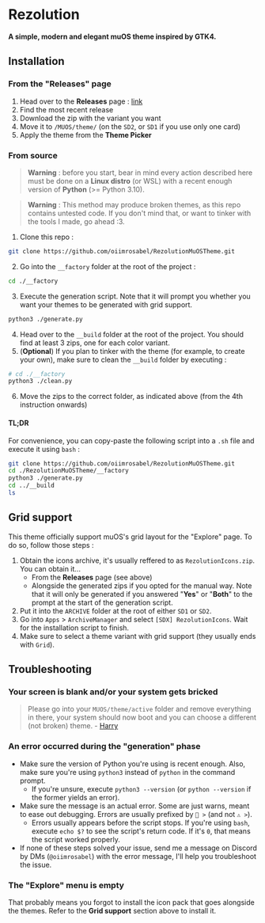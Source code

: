 # Rezolution
**A simple, modern and elegant muOS theme inspired by GTK4.**

## Installation
### From the "Releases" page
1. Head over to the **Releases** page : [link](https://github.com/oiimrosabel/RezolutionMuOSTheme)
2. Find the most recent release
3. Download the zip with the variant you want
4. Move it to `/MUOS/theme/` (on the `SD2`, or `SD1` if you use only one card)
5. Apply the theme from the **Theme Picker**

### From source
> **Warning** : before you start, bear in mind every action described here must be done on a **Linux distro** (or WSL) with a recent enough version of **Python** (>= Python 3.10).

> **Warning** : This method may produce broken themes, as this repo contains untested code. If you don't mind that, or want to tinker with the tools I made, go ahead :3.

1. Clone this repo :
```bash
git clone https://github.com/oiimrosabel/RezolutionMuOSTheme.git
```
2. Go into the `__factory` folder at the root of the project :
```bash
cd ./__factory
```
3. Execute the generation script. Note that it will prompt you whether you want your themes to be generated with grid support.
```bash
python3 ./generate.py
```
4. Head over to the `__build` folder at the root of the project. You should find at least 3 zips, one for each color variant.
5. (**Optional**) If you plan to tinker with the theme (for example, to create your own), make sure to clean the `__build` folder by executing :
```bash
# cd ./__factory
python3 ./clean.py
```
6. Move the zips to the correct folder, as indicated above (from the 4th instruction onwards)

#### TL;DR
For convenience, you can copy-paste the following script into a `.sh` file and execute it using `bash` :

```bash
git clone https://github.com/oiimrosabel/RezolutionMuOSTheme.git
cd ./RezolutionMuOSTheme/__factory
python3 ./generate.py
cd ../__build
ls
```

## Grid support
This theme officially support muOS's grid layout for the "Explore" page. To do so, follow those steps :

1. Obtain the icons archive, it's usually reffered to as `RezolutionIcons.zip`. You can obtain it...
    * From the **Releases** page (see above)
    * Alongside the generated zips if you opted for the manual way. Note that it will only be generated if you answered "**Yes**" or "**Both**" to the prompt at the start of the generation script.
2. Put it into the `ARCHIVE` folder at the root of either `SD1` or `SD2`.
3. Go into `Apps` > `ArchiveManager` and select `[SDX] RezolutionIcons`. Wait for the installation script to finish.
4. Make sure to select a theme variant with grid support (they usually ends with `Grid`).

## Troubleshooting
### Your screen is blank and/or your system gets bricked
> Please go into your `MUOS/theme/active` folder and remove everything in there, your system should now boot and you can choose a different (not broken) theme. - [Harry](https://hmcneill46.github.io/muOS-MinUIfied-Theme-Generator/)

### An error occurred during the "generation" phase
- Make sure the version of Python you're using is recent enough. Also, make sure you're using `python3` instead of `python` in the command prompt.
	- If you're unsure, execute `python3 --version` (or `python --version` if the former yields an error).
- Make sure the message is an actual error. Some are just warns, meant to ease out debugging. Errors are usually prefixed by `🛑 >` (and not `⚠️ >`). 
	- Errors usually appears before the script stops. If you're using `bash`, execute `echo $?` to see the script's return code. If it's `0`, that means the script worked properly.
- If none of these steps solved your issue, send me a message on Discord by DMs (`@oiimrosabel`) with the error message, I'll help you troubleshoot the issue.

### The "Explore" menu is empty
That probably means you forgot to install the icon pack that goes alongside the themes. Refer to the **Grid support** section above to install it.